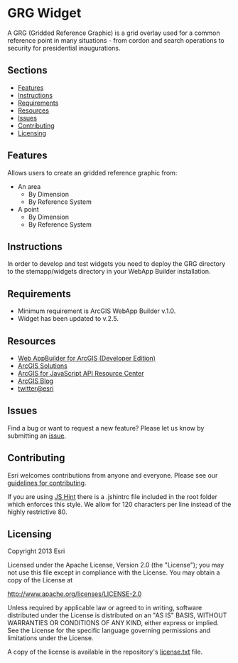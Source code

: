 # GRG Widget
A GRG (Gridded Reference Graphic) is a grid overlay used for a common reference point in many situations - from cordon and search operations to security for presidential inaugurations.

<!--[View it live](http://edn1.esri.com/quickstart-map-js/)-->

<!--![App](https://raw.github.com/Esri/quickstart-map-js/master/quickstart-map-js.png)-->

## Sections

* [Features](#features)
* [Instructions](#instructions)
* [Requirements](#requirements)
* [Resources](#resources)
* [Issues](#issues)
* [Contributing](#contributing)
* [Licensing](#licensing)

## Features
Allows users to create an gridded reference graphic from:
 * An area
   * By Dimension
   * By Reference System
 * A point
   * By Dimension
   * By Reference System
    
## Instructions
In order to develop and test widgets you need to deploy the GRG directory to the stemapp/widgets directory in your WebApp Builder installation.

## Requirements
* Minimum requirement is ArcGIS WebApp Builder v.1.0.
* Widget has been updated to v.2.5. 

## Resources
* [Web AppBuilder for ArcGIS (Developer Edition)](https://developers.arcgis.com/web-appbuilder/)
* [ArcGIS Solutions](http://solutions.arcgis.com/)
* [ArcGIS for JavaScript API Resource Center](http://help.arcgis.com/en/webapi/javascript/arcgis/index.html)
* [ArcGIS Blog](http://blogs.esri.com/esri/arcgis/)
* [twitter@esri](http://twitter.com/esri)

## Issues
Find a bug or want to request a new feature?  Please let us know by submitting an [issue](https://github.com/ArcGIS/solutions-grg-widget/issues/new).

## Contributing
Esri welcomes contributions from anyone and everyone. Please see our [guidelines for contributing](https://github.com/esri/contributing).

If you are using [JS Hint](http://http://www.jshint.com/) there is a .jshintrc file included in the root folder which enforces this style.
We allow for 120 characters per line instead of the highly restrictive 80.

## Licensing
Copyright 2013 Esri

Licensed under the Apache License, Version 2.0 (the "License");
you may not use this file except in compliance with the License.
You may obtain a copy of the License at

   http://www.apache.org/licenses/LICENSE-2.0

Unless required by applicable law or agreed to in writing, software
distributed under the License is distributed on an "AS IS" BASIS,
WITHOUT WARRANTIES OR CONDITIONS OF ANY KIND, either express or implied.
See the License for the specific language governing permissions and
limitations under the License.

A copy of the license is available in the repository's
[license.txt](license.txt) file.
